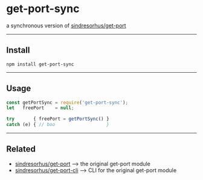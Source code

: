 # get-port-sync
a synchronous version of [sindresorhus/get-port](https://github.com/sindresorhus/get-port)

---
## Install
```
npm install get-port-sync
```


---
## Usage
```javascript
const getPortSync = require('get-port-sync');
let   freePort    = null;

try       { freePort = getPortSync() }
catch (e) { // boo                   }
```


---
## Related
* [sindresorhus/get-port](https://github.com/sindresorhus/get-port)         --> the original get-port module
* [sindresorhus/get-port-cli](https://github.com/sindresorhus/get-port-cli) --> CLI for the original get-port module




